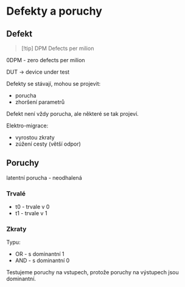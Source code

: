 # Defekty a poruchy

## Defekt
> [!tip] DPM
> Defects per milion

0DPM - zero defects per milion 

DUT -> device under test

Defekty se stávají, mohou se projevit:
- porucha
- zhoršení parametrů

Defekt není vždy porucha, ale některé se tak projeví.

Elektro-migrace:
- vyrostou zkraty
- zúžení cesty (větší odpor)
## Poruchy

latentní porucha - neodhalená
### Trvalé 
- t0 - trvale v 0
- t1 - trvale v 1

### Zkraty
Typu:
- OR - s dominantní 1
- AND - s dominantní 0

Testujeme poruchy na vstupech, protože poruchy na výstupech jsou dominantní. 
